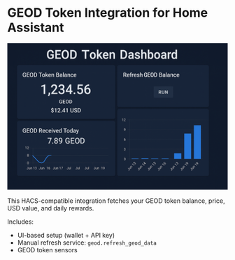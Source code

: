 # GEOD Token Integration for Home Assistant

![Dashboard Preview](assets/geod_dashboard_preview.png)

This HACS-compatible integration fetches your GEOD token balance, price, USD value, and daily rewards.

Includes:
- UI-based setup (wallet + API key)
- Manual refresh service: `geod.refresh_geod_data`
- GEOD token sensors
